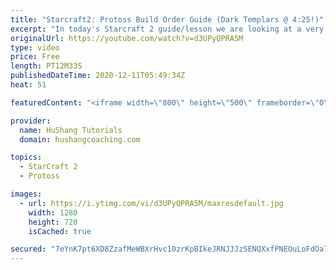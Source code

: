 ```yaml
---
title: "Starcraft2: Protoss Build Order Guide (Dark Templars @ 4:25!)"
excerpt: "In today's Starcraft 2 guide/lesson we are looking at a very powerful protoss vs zerg build order. We drop dark templars at 4:24 and at the same time harass another bases drones with 3 adepts. Very difficult for zerg to defend.  Protoss Build Order Guide - Protoss vs Zerg - Dark Templar Drop #BuildOrder"
originalUrl: https://youtube.com/watch?v=d3UPyQPRA5M
type: video
price: Free
length: PT12M33S
publishedDateTime: 2020-12-11T05:49:34Z
heat: 51

featuredContent: "<iframe width=\"800\" height=\"500\" frameborder=\"0\" src=\"https://www.youtube.com/embed/d3UPyQPRA5M\" allow=\"accelerometer; autoplay; encrypted-media; gyroscope; picture-in-picture\" allowfullscreen></iframe>"

provider:
  name: HuShang Tutorials
  domain: hushangcoaching.com

topics:
  - StarCraft 2
  - Protoss

images:
  - url: https://i.ytimg.com/vi/d3UPyQPRA5M/maxresdefault.jpg
    width: 1280
    height: 720
    isCached: true

secured: "7eYnK7pt6XD8ZzafMeWBXrHvc10zrKpBIkeJRNJJJzSENQXxfPNEOuLoFdOa7z0+estNHB8wBCtD5/Gnwbw8ZT/mUCgv4ztdSEk3iqsGvNBeI+IdP8ww63K/ZJ7OxMcwBWToFzGuv+oUZQOxnIIyVVu1VeRAwo9BFyvHxuOLYdo0SUKuMKQ54bWcU6OwbOTXiUX3QOz3n0IyZ0VXogDYhZHzgQZCLGWwfxJebCUqY6vGJ2isv/YBFdP7tGUkdhDeyzVh0eesNTUubgnRx098vitui/03fOBpRcDUT2oJ1eXjN4tj6hkOO95uEdyBX+Ro/MdCe8YqsTSS5gI61l9s3gySzkO/qLVFiNYnFg6zDqa94lP6M+/RVC5okQsLl6pu6pXJvQg5bFdBfdP96BWyjrBp9EZvS6QP+78CQdWKkFU=;71NAOBelIz2qP8Zt4F60ug=="
---
```


